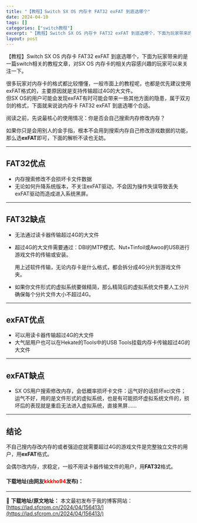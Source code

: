 ```yaml
---
title: "【教程】Switch SX OS 内存卡 FAT32 exFAT 到底选哪个"
date: 2024-04-10
tags: []
categories: ["switch教程"]
excerpt: "【教程】Switch SX OS 内存卡 FAT32 exFAT 到底选哪个，下面为玩家带来的是一篇switch相关的教程文章，对SX OS 内存卡的相关内容感兴趣的玩家可以来关注一下。 很多玩家对内存卡的格式都比较懵懂，一般市面上的教程呢，也都是优先建议使用exFAT格式的，主要原因就是支持传输超&hellip;"
layout: post
---
```


 <p>【教程】Switch SX OS 内存卡 FAT32 exFAT 到底选哪个，下面为玩家带来的是一篇switch相关的教程文章，对SX OS 内存卡的相关内容感兴趣的玩家可以来关注一下。</p> <p>很多玩家对内存卡的格式都比较懵懂，一般市面上的教程呢，也都是优先建议使用exFAT格式的，主要原因就是支持传输超过4G的大文件。<br />但SX OS的用户可能会发现exFAT有时可能会带来一些其他方面的隐患，属于双刃剑的格式，下面就来说说内存卡 FAT32 exFAT 到底选哪个合适。</p> <p>阅读之前，先说最核心的使用情况：你是否会自己搜索内存修改内存？</p> <p>如果你只是会用别人的金手指，根本不会用到搜索内存自己修改游戏数据的功能，那么选<strong>exFAT</strong>即可，下面的解析不读也无妨。</p> <hr /> <h2>FAT32优点</h2> <ul> <li>内存搜索修改不会损坏卡文件数据</li> <li>无论如何升降系统版本，不关注exFAT驱动，不会因为操作失误导致丢失exFAT驱动而造成进入系统黑屏。</li> </ul> <hr /> <h2>FAT32缺点</h2> <ul> <li>无法通过读卡器传输超过4G的大文件</li> <li> <p>超过4G的大文件需要通过：DBI的MTP模式、Nut+Tinfoil或Awoo的USB进行游戏文件的传输或安装。</p> <p>用上述软件传输，无论内存卡是什么格式，都会拆分成4G分片到游戏文件夹。</p></li> <li>如果你文件形式的虚拟系统要做精简，那么精简后的虚拟系统文件要人工分片确保每个分片文件大小不超过4G。</li> </ul> <hr /> <h2>exFAT优点</h2> <ul> <li>可以用读卡器传输超过4G的大文件</li> <li>大气层用户也可以在Hekate的Tools中的USB Tools挂载内存卡传输超过4G的大文件</li> </ul> <hr /> <h2>exFAT缺点</h2> <ul> <li>SX OS用户搜索修改内存，会低概率损坏卡文件：运气好的话损坏xci文件；运气不好，用的是文件形式的虚拟系统，也是有可能损坏虚拟系统文件的，损坏后的表现就是重启无法进入虚拟系统，直接黑屏&hellip;&hellip;</li> </ul> <hr /> <h2>结论</h2> <p>不自己搜内存改内存的或者强迫症就需要超过4G的游戏文件是完整独立文件的用户，用<strong>exFAT</strong>格式。</p> <p>会偶尔改内存，求稳定，一般不用读卡器传输文件的用户，用<strong>FAT32</strong>格式。</p> <p><h4>下载地址(由网友<font color="red">kkkho94</font>发布)：</h4></p> 

---
📖 **下载地址/原文地址：** 本文最初发布于我的博客网站：[https://lad.sfcrom.cn/2024/04/156413/](https://lad.sfcrom.cn/2024/04/156413/)
